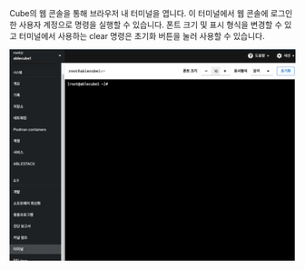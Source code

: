 Cube의 웹 콘솔을 통해 브라우저 내 터미널을 엽니다. 이 터미널에서 웹 콘솔에 로그인 한 사용자 계정으로 명령을 실행할 수 있습니다. 폰트 크기 및 표시 형식을 변경할 수 있고 터미널에서 사용하는 clear 명령은 초기화 버튼을 눌러 사용할 수 있습니다.

![cube-terminal.png](../../assets/images/cube-terminal.png)
